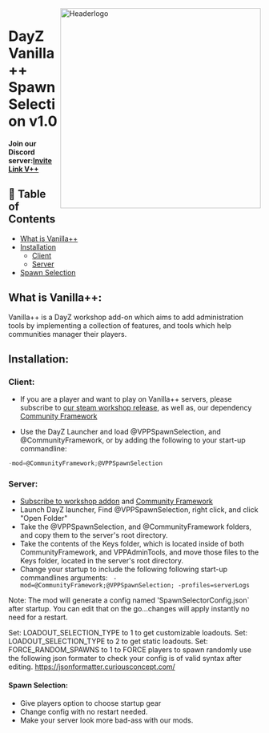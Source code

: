 
<img src="https://i.imgur.com/sVQhjLd.jpg" align="right" alt="Headerlogo" height="auto" width="400px">

# DayZ Vanilla++ Spawn Selection v1.0

**Join our Discord server:[Invite Link V++](https://discord.gg/pb27wYh)**

## 🚩 Table of Contents
- [What is Vanilla++](#what-is-vanilla)
- [Installation](#installation)
	- [Client](#client)
	- [Server](#server)
- [Spawn Selection](#spawn-selection)

## What is Vanilla++:

Vanilla++ is a DayZ workshop add-on which aims to add administration tools by implementing a collection of features, and tools which help communities manager their players.

## Installation:

### Client:

- If you are a player and want to play on Vanilla++ servers, please subscribe to [our steam workshop release](https://steamcommunity.com/sharedfiles/filedetails/?id=1578593068), as well as,  our dependency [Community Framework](https://steamcommunity.com/workshop/filedetails/?id=1559212036)

- Use the DayZ Launcher and load @VPPSpawnSelection, and @CommunityFramework, or by adding the following to your start-up commandline:
```c
-mod=@CommunityFramework;@VPPSpawnSelection
```

### Server:
- [Subscribe to workshop addon](https://steamcommunity.com/sharedfiles/filedetails/?id=1578593068) and [Community Framework](https://steamcommunity.com/workshop/filedetails/?id=1559212036)
- Launch DayZ launcher, Find @VPPSpawnSelection, right click, and click "Open Folder"
- Take the @VPPSpawnSelection, and @CommunityFramework folders, and copy them to the server's root directory.
- Take the contents of the Keys folder, which is located inside of both CommunityFramework, and VPPAdminTools, and move those files to the Keys folder, located in the server's root directory.
- Change your startup to include the following following start-up commandlines arguments:
``` -mod=@CommunityFramework;@VPPSpawnSelection; -profiles=serverLogs```

Note: The mod will generate a config named 'SpawnSelectorConfig.json` after startup. You can edit that on the go...changes will apply instantly no need for a restart.

Set: LOADOUT_SELECTION_TYPE to 1 to get customizable loadouts.
Set: LOADOUT_SELECTION_TYPE to 2 to get static loadouts.
Set: FORCE_RANDOM_SPAWNS to 1 to FORCE players to spawn randomly
use the following json formater to check your config is of valid syntax after editing. https://jsonformatter.curiousconcept.com/

#### Spawn Selection:
 - Give players option to choose startup gear
 - Change config with no restart needed.
 - Make your server look more bad-ass with our mods.
